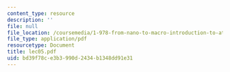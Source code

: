 ```yaml
---
content_type: resource
description: ''
file: null
file_location: /coursemedia/1-978-from-nano-to-macro-introduction-to-atomistic-modeling-techniques-january-iap-2007/bd39f78ce3b3990d2434b1348dd91e31_lec05.pdf
file_type: application/pdf
resourcetype: Document
title: lec05.pdf
uid: bd39f78c-e3b3-990d-2434-b1348dd91e31
---
```

